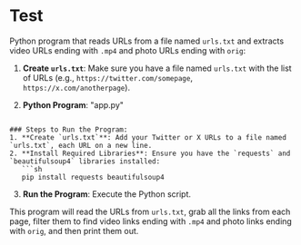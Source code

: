 # Test
Python program that reads URLs from a file named `urls.txt` and extracts video URLs ending with `.mp4` and photo URLs ending with `orig`:

1. **Create `urls.txt`**: Make sure you have a file named `urls.txt` with the list of URLs (e.g., `https://twitter.com/somepage`, `https://x.com/anotherpage`).

2. **Python Program**: "app.py"
```

### Steps to Run the Program:
1. **Create `urls.txt`**: Add your Twitter or X URLs to a file named `urls.txt`, each URL on a new line.
2. **Install Required Libraries**: Ensure you have the `requests` and `beautifulsoup4` libraries installed:
   ```sh
   pip install requests beautifulsoup4
   ```
3. **Run the Program**: Execute the Python script.

This program will read the URLs from `urls.txt`, grab all the links from each page, filter them to find video links ending with `.mp4` and photo links ending with `orig`, and then print them out.
